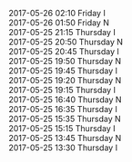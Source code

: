 2017-05-26 02:10 Friday  I  
2017-05-26 01:50 Friday  N  
2017-05-25 21:15 Thursday  I  
2017-05-25 20:50 Thursday  N  
2017-05-25 20:45 Thursday  I  
2017-05-25 19:50 Thursday  N  
2017-05-25 19:45 Thursday  I  
2017-05-25 19:20 Thursday  N  
2017-05-25 19:15 Thursday  I  
2017-05-25 16:40 Thursday  N  
2017-05-25 16:35 Thursday  I  
2017-05-25 15:35 Thursday  N  
2017-05-25 15:15 Thursday  I  
2017-05-25 13:45 Thursday  N  
2017-05-25 13:30 Thursday  I  
